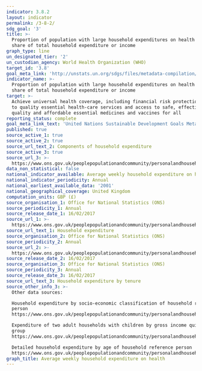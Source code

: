 ```yaml
---
indicator: 3.8.2
layout: indicator
permalink: /3-8-2/
sdg_goal: '3'
title: >-
  Proportion of population with large household expenditures on health as a
  share of total household expenditure or income
graph_type: line
un_designated_tier: '2'
un_custodian_agency: World Health Organization (WHO)
target_id: '3.8'
goal_meta_link: 'http://unstats.un.org/sdgs/files/metadata-compilation/Metadata-Goal-3.pdf'
indicator_name: >-
  Proportion of population with large household expenditures on health as a
  share of total household expenditure or income
target: >-
  Achieve universal health coverage, including financial risk protection, access
  to quality essential health-care services and access to safe, effective,
  quality and affordable essential medicines and vaccines for all
reporting_status: complete
goal_meta_link_text: 'United Nations Sustainable Development Goals Metadata: Goal 3'
published: true
source_active_1: true
source_active_2: true
source_url_text_2: Components of household expenditure
source_active_3: true
source_url_3: >-
  https://www.ons.gov.uk/peoplepopulationandcommunity/personalandhouseholdfinances/expenditure/datasets/householdexpenditurebytenureuktablea32
data_non_statistical: false
national_indicator_available: Average weekly household expenditure on health
national_indicator_periodicity: Annual
national_earliest_available_data: '2001'
national_geographical_coverage: United Kingdom
computation_units: GBP (£)
source_organisation_1: Office for National Statistics (ONS)
source_periodicity_1: Annual
source_release_date_1: 16/02/2017
source_url_1: >-
  https://www.ons.gov.uk/peoplepopulationandcommunity/personalandhouseholdfinances/expenditure/datasets/householdexpenditureatcurrentpricesuktable43
source_url_text_1: Household expenditure
source_organisation_2: Office for National Statistics (ONS)
source_periodicity_2: Annual
source_url_2: >-
  https://www.ons.gov.uk/peoplepopulationandcommunity/personalandhouseholdfinances/expenditure/datasets/componentsofhouseholdexpenditureuktablea1
source_release_date_2: 16/02/2017
source_organisation_3: Office for National Statistics (ONS)
source_periodicity_3: Annual
source_release_date_3: 16/02/2017
source_url_text_3: Household expenditure by tenure
source_other_info_3: >-
  Other data sources:

  Household expenditure by socio-economic classification of household reference
  person
  https://www.ons.gov.uk/peoplepopulationandcommunity/personalandhouseholdfinances/expenditure/datasets/householdexpenditurebysocioeconomicclassificationofhouseholdreferencepersonuktablea22

  Expenditure of two adult households with children by gross income quintile
  group
  https://www.ons.gov.uk/peoplepopulationandcommunity/personalandhouseholdfinances/expenditure/datasets/expenditureoftwoadulthouseholdswithchildrenbygrossincomequintilegroupuktablea28

  Detailed household expenditure by age of household reference person
  https://www.ons.gov.uk/peoplepopulationandcommunity/personalandhouseholdfinances/expenditure/datasets/detailedhouseholdexpenditurebyageofhouseholdreferencepersonuktablea11
graph_title: Average weekly household expenditure on health
---
```


